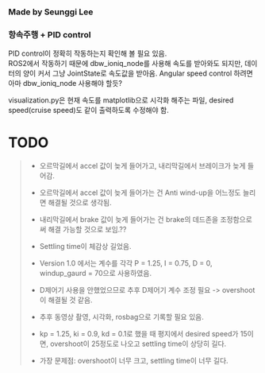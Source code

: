 ### Made by Seunggi Lee
### 항속주행 + PID control

PID control이 정확히 작동하는지 확인해 볼 필요 있음.  
ROS2에서 작동하기 때문에 dbw_ioniq_node를 사용해 속도를 받아와도 되지만, 데이터의 양이 커서 그냥 JointState로 속도값을 받아옴.
Angular speed control 하려면 아마 dbw_ioniq_node 사용해야 할듯?  

visualization.py은 현재 속도를 matplotlib으로 시각화 해주는 파일, desired speed(cruise speed)도 같이 출력하도록 수정해야 함.

# TODO
> - 오르막길에서 accel 값이 늦게 들어가고, 내리막길에서 브레이크가 늦게 들어감.
> - 오르막길에서 accel 값이 늦게 들어가는 건 Anti wind-up을 어느정도 늘리면 해결될 것으로 생각됨.
> - 내리막길에서 brake 값이 늦게 들어가는 건 brake의 데드존을 조정함으로써 해결 가능할 것으로 보임.??
> - Settling time이 체감상 길었음.
> - Version 1.0 에서는 계수를 각각 P = 1.25, I = 0.75, D = 0, windup_gaurd = 70으로 사용하였음.
> - D제어기 사용을 안했었으므로 추후 D제어기 계수 조정 필요 -> overshoot이 해결될 것 같음.
> - 추후 동영상 촬영, 시각화, rosbag으로 기록할 필요 있음.
> 
> - kp = 1.25, ki = 0.9, kd = 0.1로 했을 때 평지에서 desired speed가 15이면, overshoot이 25정도로 나오고 settling time이 상당히 길다.  
> - 가장 문제점: overshoot이 너무 크고, settling time이 너무 길다.  
